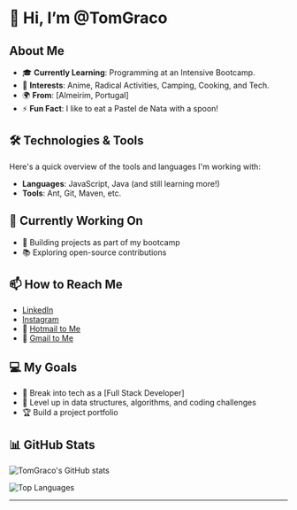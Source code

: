 # 👋 Hi, I’m @TomGraco

## About Me
- 🎓 **Currently Learning**: Programming at an Intensive Bootcamp.
- 👀 **Interests**: Anime, Radical Activities, Camping, Cooking, and Tech.
- 🌍 **From**: [Almeirim, Portugal]
- ⚡ **Fun Fact**: I like to eat a Pastel de Nata with a spoon!

## 🛠️ Technologies & Tools
Here's a quick overview of the tools and languages I'm working with:

- **Languages**: JavaScript, Java (and still learning more!)
- **Tools**: Ant, Git, Maven, etc.

## 🌱 Currently Working On
- 🚀 Building projects as part of my bootcamp
- 📚 Exploring open-source contributions

## 📫 How to Reach Me
- [LinkedIn](https://www.linkedin.com/in/tom%C3%A1s-gra%C3%A7o/)
- [Instagram](https://www.instagram.com/tabemohgrasso/)
- 📧 [Hotmail to Me](mailto:baptistag1@hotmail.com)
- 📧 [Gmail to Me](mailto:baptistagraco1@gmail.com)

## 💻 My Goals
- 💼 Break into tech as a [Full Stack Developer]
- 💪 Level up in data structures, algorithms, and coding challenges
- 🏆 Build a project portfolio

## 📊 GitHub Stats
![TomGraco's GitHub stats](https://github-readme-stats.vercel.app/api?username=TomGraco&show_icons=true&theme=radical)

<!-- Optional: Add additional GitHub Stats -->
![Top Languages](https://github-readme-stats.vercel.app/api/top-langs/?username=TomGraco&layout=compact&theme=radical)

---


<!---
TomGraco/TomGraco is a ✨ special ✨ repository because its `README.md` (this file) appears on your GitHub profile.
You can click the Preview link to take a look at your changes.
--->
